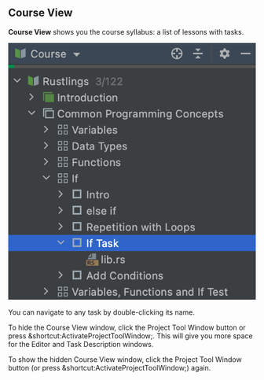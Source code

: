 ## Course View

<b>Course View</b> shows you the course syllabus: a list of lessons with tasks.

![Image](screen_2.png)

You can navigate to any task by double-clicking its name.

To hide the Course View window, click the Project Tool Window button or press &shortcut:ActivateProjectToolWindow;. This will give you more space for the Editor and Task Description windows.

To show the hidden Course View window, click the Project Tool Window button (or press &shortcut:ActivateProjectToolWindow;) again.
